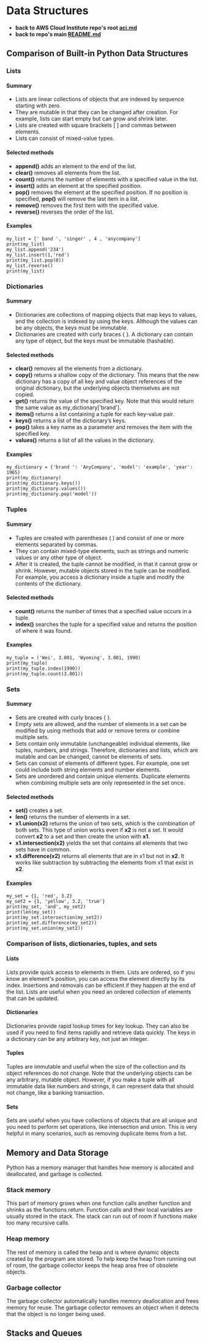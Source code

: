# Data Structures

* **back to AWS Cloud Institute repo's root [aci.md](../aci.md)**
* **back to repo's main [README.md](../../../README.md)**

## Comparison of Built-in Python Data Structures

### Lists

#### Summary

* Lists are linear collections of objects that are indexed by sequence starting with zero.
* They are mutable in that they can be changed after creation. For example, lists can start empty but can grow and shrink later.
* Lists are created with square brackets [ ] and commas between elements.
* Lists can consist of mixed-value types.

#### Selected methods

* **append()** adds an element to the end of the list.
* **clear()** removes all elements from the list.
* **count()** returns the number of elements with a specified value in the list.
* **insert()** adds an element at the specified position.
* **pop()** removes the element at the specified position. If no position is specified, **pop()** will remove the last item in a list.
* **remove()** removes the first item with the specified value.
* **reverse()** reverses the order of the list.

#### Examples

```
my_list = [' band ', 'singer' , 4 , 'anycompany']
print(my_list)
my_list.append('234')
my_list.insert(1,'red')
print(my_list.pop(0))
my_list.reverse()
print(my_list)
```

### Dictionaries

#### Summary

* Dictionaries are collections of mapping objects that map keys to values, and the collection is indexed by using the keys. Although the values can be any objects, the keys must be immutable.
* Dictionaries are created with curly braces {  }. A dictionary can contain any type of object, but the keys must be immutable (hashable).

#### Selected methods

* **clear()** removes all the elements from a dictionary.
* **copy()** returns a shallow copy of the dictionary. This means that the new dictionary has a copy of all key and value object references of the original dictionary, but the underlying objects themselves are not copied.
* **get()** returns the value of the specified key. Note that this would return the same value as my_dictionary['brand'].
* **items()** returns a list containing a tuple for each key-value pair.
* **keys()** returns a list of the dictionary’s keys.
* **pop()** takes a key name as a parameter and removes the item with the specified key.
* **values()** returns a list of all the values in the dictionary.

#### Examples

```
my_dictionary = {'brand ': 'AnyCompany', 'model': 'example', 'year': 1965}
print(my_dictionary)
print(my_dictionary.keys())
print(my_dictionary.values())
print(my_dictionary.pop('model'))
```

### Tuples

#### Summary

* Tuples are created with parentheses (  ) and consist of one or more elements separated by commas.
* They can contain mixed-type elements, such as strings and numeric values or any other type of object.
* After it is created, the tuple cannot be modified, in that it cannot grow or shrink. However, mutable objects stored in the tuple can be modified. For example, you access a dictionary inside a tuple and modify the contents of the dictionary.

#### Selected methods

* **count()** returns the number of times that a specified value occurs in a tuple.
* **index()** searches the tuple for a specified value and returns the position of where it was found.

#### Examples

```
my_tuple = ('Wei', 3.001, 'Wyoming', 3.001, 1990)
print(my_tuple)
print(my_tuple.index(1990))
print(my_tuple.count(3.001))
```

### Sets

#### Summary

* Sets are created with curly braces {  }.
* Empty sets are allowed, and the number of elements in a set can be modified by using methods that add or remove terms or combine multiple sets.
* Sets contain only immutable (unchangeable) individual elements, like tuples, numbers, and strings. Therefore, dictionaries and lists, which are mutable and can be changed, cannot be elements of sets.
* Sets can consist of elements of different types. For example, one set could include both string elements and number elements.
* Sets are unordered and contain unique elements. Duplicate elements when combining multiple sets are only represented in the set once.

#### Selected methods

* **set()** creates a set.
* **len()** returns the number of elements in a set.
* **x1.union(x2)** returns the union of two sets, which is the combination of both sets. This type of union works even if **x2** is not a set. It would convert **x2** to a set and then create the union with **x1**.
* **x1.intersection(x2)** yields the set that contains all elements that two sets have in common.
* **x1.difference(x2)** returns all elements that are in x1 but not in **x2**. It works like subtraction by subtracting the elements from x1 that exist in **x2**.

#### Examples

```
my_set = {1, 'red', 3.2}
my_set2 = {1, 'yellow', 3.2, 'true'}
print(my_set, 'and', my_set2)
print(len(my_set))
print(my_set.intersection(my_set2))
print(my_set.difference(my_set2))
print(my_set.union(my_set2))
```

### Comparison of lists, dictionaries, tuples, and sets 

#### Lists

Lists provide quick access to elements in them. Lists are ordered, so if you know an element's position, you can access the element directly by its index. Insertions and removals can be efficient if they happen at the end of the list. Lists are useful when you need an ordered collection of elements that can be updated.

#### Dictionaries

Dictionaries provide rapid lookup times for key lookup. They can also be used if you need to find items rapidly and retrieve data quickly. The keys in a dictionary can be any arbitrary key, not just an integer.

#### Tuples

Tuples are immutable and useful when the size of the collection and its object references do not change. Note that the underlying objects can be any arbitrary, mutable object. However, if you make a tuple with all immutable data like numbers and strings, it can represent data that should not change, like a banking transaction.

#### Sets

Sets are useful when you have collections of objects that are all unique and you need to perform set operations, like intersection and union. This is very helpful in many scenarios, such as removing duplicate items from a list.

## Memory and Data Storage

Python has a memory manager that handles how memory is allocated and deallocated, and garbage is collected.

### Stack memory

This part of memory grows when one function calls another function and shrinks as the functions return. Function calls and their local variables are usually stored in the stack. The stack can run out of room if functions make too many recursive calls.

### Heap memory

The rest of memory is called the heap and is where dynamic objects created by the program are stored. To help keep the heap from running out of room, the garbage collector keeps the heap area free of obsolete objects.

### Garbage collector

The garbage collector automatically handles memory deallocation and frees memory for reuse. The garbage collector removes an object when it detects that the object is no longer being used.

## Stacks and Queues
